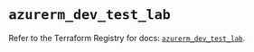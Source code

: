 # `azurerm_dev_test_lab`

Refer to the Terraform Registry for docs: [`azurerm_dev_test_lab`](https://registry.terraform.io/providers/hashicorp/azurerm/4.38.0/docs/resources/dev_test_lab).
